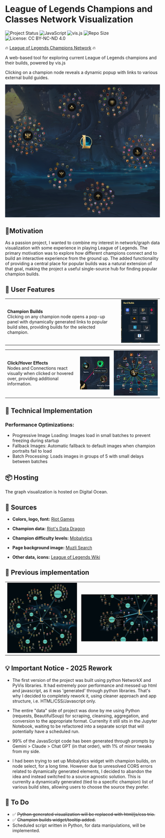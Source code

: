 # League of Legends Champions and Classes Network Visualization
![Project Status](https://img.shields.io/badge/Status-Active-brightgreen?style=flat-square)
![JavaScript](https://img.shields.io/badge/JavaScript-F7DF1E?logo=javascript&logoColor=black&style=flat-square)
![vis.js](https://img.shields.io/badge/vis.js-5282a5?style=flat-square&logo=vis-dot-js&logoColor=white) 
![Repo Size](https://img.shields.io/github/repo-size/cyterat/lol-champs-network?style=flat-square)
![License: CC BY-NC-ND 4.0](https://img.shields.io/badge/License-CC%20BY--NC--ND%204.0-lightgrey.svg?style=flat-square)

🔥 [League of Legends Champions Network](https://lol-champion-builds-d6r5z.ondigitalocean.app/) 🔥

A web-based tool for exploring current League of Legends champions and their builds, powered by vis.js

Clicking on a champion node reveals a dynamic popup with links to various external build guides.

<img width='600' src="./readme/lol-champs-network.png">

## 🌟Motivation

As a passion project, I wanted to combine my interest in network/graph data visualization with some experience in playing League of Legends. The primary motivation was to explore how different champions connect and to build an interactive experience from the ground up. The added functionality of providing a central place for popular builds was a natural extension of that goal, making the project a useful single-source hub for finding popular champion builds.


## 💎 User Features

<table><tr><td><b>Champion Builds</b><br>Clicking on any champion node opens a pop-up panel with dynamically generated links to popular build sites, providing builds for the selected champion.</td><td><img width='400' src="./readme/lol-champs-network-s2.png"></td></tr></table>

<table><tr><td><b>Click/Hover Effects</b><br>Nodes and Connections react visually when clicked or hovered over, providing additional information.</td><td><img width='400' src="./readme/lol-champs-network-s3.png"></td><td><img width='600' src="./readme/lol-champs-network-s1.png"></td></tr></table>

## 🔨 Technical Implementation

### Performance Optimizations:

- Progressive Image Loading: Images load in small batches to prevent freezing during startup
- Fallback Images: Automatic fallback to default images when champion portraits fail to load
- Batch Processing: Loads images in groups of 5 with small delays between batches

## 📦 Hosting

The graph visualization is hosted on Digital Ocean.

## 🧲 Sources

- **Colors, logo, font:** [Riot Games](https://brand.riotgames.com/en-us/league-of-legends/fundamentals)

- **Champion data:** [Riot's Data Dragon](https://developer.riotgames.com/docs/lol) 

- **Champion difficulty levels:** [Mobalytics](https://mobalytics.gg/lol)

- **Page background image:** [Muzli Search](https://search.muz.li/OGExNmFiZWVj)

- **Other data, icons:** [League of Legends Wiki](https://leagueoflegends.fandom.com/wiki/League_of_Legends_Wiki)

## 🚧 Previous implementation

<table><tr><td><img src="./readme/lol-champs-network-old-0.png"></td><td><img src="./readme/lol-champs-network-old-1.png"></td></tr></table>


## 💡 Important Notice - 2025 Rework

- The first version of the project was built using python NetworkX and PyVis libraries. It had extremely poor performance and messed up html and javascript, as it was 'generated' through python libraries. That's why I decided to completely rework it, using cleaner approach and app structure, i.e. HTML/CSS/Javascript only.

- The entire "data" side of project was done by me using Python (requests, BeautifulSoup) for scraping, cleansing, aggregation, and conversion to the appropriate format. Currenlty it still sits in the Jupyter Notebook, waiting to be refactored into a separate script that will potentially have a scheduled run.

- 99% of the JavasScript code has been generated through prompts by Gemini > Claude > Chat GPT (in that order), with 1% of minor tweaks from my side. 

- I had been trying to set up Mobalytics widget with champion builds, on node select, for a long time. However due to unresolved CORS errors related to dynamically generated elements, I decided to abandon the idea and instead switched to a source agnostic solution. This is currenlty a dynamically generated (tied to a specific champion) list of various build sites, allowing users to choose the source they prefer.

## 📝 To Do

- ✅ ~~Python generated visualization will be replaced with html/js/css trio.~~ 
- ✅ ~~Champion builds widget/tooltip added.~~
- Scheduled script written in Python, for data manipulations, will be implemented. 
